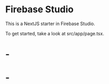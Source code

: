 # Firebase Studio

This is a NextJS starter in Firebase Studio.

To get started, take a look at src/app/page.tsx.
# -
# -
